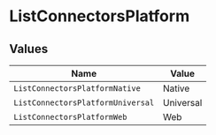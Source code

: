# ListConnectorsPlatform


## Values

| Name                              | Value                             |
| --------------------------------- | --------------------------------- |
| `ListConnectorsPlatformNative`    | Native                            |
| `ListConnectorsPlatformUniversal` | Universal                         |
| `ListConnectorsPlatformWeb`       | Web                               |